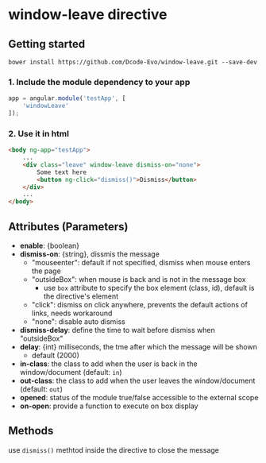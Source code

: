 # window-leave directive

## Getting started

```
bower install https://github.com/Dcode-Evo/window-leave.git --save-dev
```

### 1. Include the module dependency to your app

```js
app = angular.module('testApp', [
	'windowLeave'
]);
```

### 2. Use it in html

```html
<body ng-app="testApp">
	...
	<div class="leave" window-leave dismiss-on="none">
		Some text here
		<button ng-click="dismiss()">Dismiss</button>
	</div>
	...
</body>

```

## Attributes (Parameters)
- **enable**: {boolean}
- **dismiss-on**: {string}, dissmis the message
	- "mouseenter": default if not specified, dismiss when mouse enters the page
	- "outsideBox": when mouse is back and is not in the message box
		- use `box` attribute to specify the box element (class, id), default is the directive's element
	- "click": dismiss on click anywhere, prevents the default actions of links, needs workaround
	- "none": disable auto dismiss
- **dismiss-delay**: define the time to wait before dismiss when "outsideBox"
- **delay**: {int} milliseconds, the tme after which the message will be shown
	- default (2000)
- **in-class**: the class to add when the user is back in the window/document (default: `in`)
- **out-class**: the class to add when the user leaves the window/document (default: `out`)
- **opened**: status of the module true/false accessible to the external scope
- **on-open**: provide a function to execute on box display

## Methods

use `dismiss()` methtod inside the directive to close the message